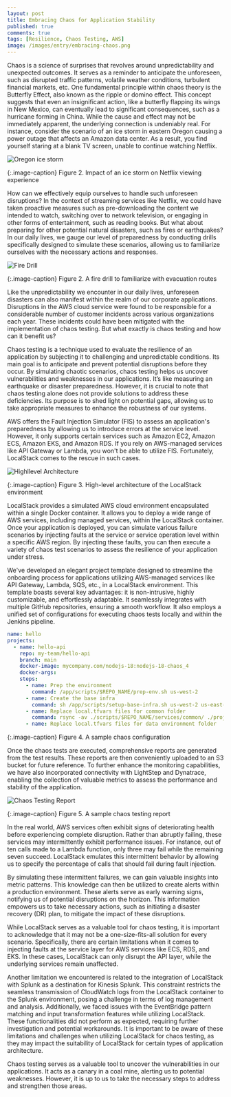 ```yaml
---
layout: post
title: Embracing Chaos for Application Stability
published: true
comments: true
tags: [Resilience, Chaos Testing, AWS]
image: /images/entry/embracing-chaos.png
---
```


Chaos is a science of surprises that revolves around unpredictability and unexpected outcomes. It serves as a reminder
to anticipate the unforeseen, such as disrupted traffic patterns, volatile weather conditions, turbulent financial
markets, etc. One fundamental principle within chaos theory is the Butterfly Effect, also known as the ripple or
domino effect. This concept suggests that even an insignificant action, like a butterfly flapping its wings in
New Mexico, can eventually lead to significant consequences, such as a hurricane forming in China.
While the cause and effect may not be immediately apparent, the underlying connection is undeniably real.
For instance, consider the scenario of an ice storm in eastern Oregon causing a power outage that affects
an Amazon data center. As a result, you find yourself staring at a blank TV screen, unable to
continue watching Netflix.

![Oregon ice storm](/images/chaos/oregon-icestorm.png?style=centerme)

{:.image-caption}
Figure 2. Impact of an ice storm on Netflix viewing experience

How can we effectively equip ourselves to handle such unforeseen disruptions? In the context of streaming services 
like Netflix, we could have taken proactive measures such as pre-downloading the content we intended to watch, 
switching over to network television, or engaging in other forms of entertainment, such as reading books. But what 
about preparing for other potential natural disasters, such as fires or earthquakes? In our daily lives, we 
gauge our level of preparedness by conducting drills specifically designed to simulate these scenarios, allowing 
us to familiarize ourselves with the necessary actions and responses. 

![Fire Drill](/images/chaos/fire-drill.png?style=centerme)

{:.image-caption}
Figure 2. A fire drill to familiarize with evacuation routes

Like the unpredictability we encounter in our daily lives, unforeseen disasters can also manifest within the 
realm of our corporate applications. Disruptions in the AWS cloud service were found to be responsible for a 
considerable number of customer incidents across various organizations each year. These incidents could have 
been mitigated with the implementation of chaos testing. But what exactly is chaos testing and how can it benefit us?

Chaos testing is a technique used to evaluate the resilience of an application by subjecting it to challenging and 
unpredictable conditions. Its main goal is to anticipate and prevent potential disruptions before they occur. 
By simulating chaotic scenarios, chaos testing helps us uncover vulnerabilities and weaknesses in our applications. 
It’s like measuring an earthquake or disaster preparedness. However, it is crucial to note that chaos testing alone 
does not provide solutions to address these deficiencies. Its purpose is to shed light on potential gaps, allowing 
us to take appropriate measures to enhance the robustness of our systems.

AWS offers the Fault Injection Simulator (FIS) to assess an application's preparedness by allowing us to 
introduce errors at the service level. However, it only supports certain services such as Amazon EC2, 
Amazon ECS, Amazon EKS, and Amazon RDS. If you rely on AWS-managed services like API Gateway or Lambda, 
you won't be able to utilize FIS. Fortunately, LocalStack comes to the rescue in such cases. 

![Highllevel Architecture](/images/chaos/localstack-highlevel-arch-small.png?style=centerme)

{:.image-caption}
Figure 3. High-level architecture of the LocalStack environment

LocalStack provides a simulated AWS cloud environment encapsulated within a single Docker container. It allows you 
to deploy a wide range of AWS services, including managed services, within the LocalStack container. Once your 
application is deployed, you can simulate various failure scenarios by injecting faults at the service or service 
operation level within a specific AWS region. By injecting these faults, you can then execute a variety of chaos 
test scenarios to assess the resilience of your application under stress.

We've developed an elegant project template designed to streamline the onboarding process for applications 
utilizing AWS-managed services like API Gateway, Lambda, SQS, etc., in a LocalStack environment. This template 
boasts several key advantages: it is non-intrusive, highly customizable, and effortlessly adaptable. It 
seamlessly integrates with multiple GitHub repositories, ensuring a smooth workflow. It also employs a unified 
set of configurations for executing chaos tests locally and within the Jenkins pipeline.

```yaml
name: hello
projects:
  - name: hello-api
    repo: my-team/hello-api
    branch: main
    docker-image: mycompany.com/nodejs-18:nodejs-18-chaos_4
    docker-args:
    steps:
      - name: Prep the environment
        command: /app/scripts/$REPO_NAME/prep-env.sh us-west-2
      - name: Create the base infra
        command: sh /app/scripts/setup-base-infra.sh us-west-2 us-east-1
      - name: Replace local.tfvars files for common folder
        command: rsync -av ./scripts/$REPO_NAME/services/common/ ./projects/$REPO_NAME/services/common/
      - name: Replace local.tfvars files for data environment folder

```   

{:.image-caption}
Figure 4. A sample chaos configuration

Once the chaos tests are executed, comprehensive reports are generated from the test results. These reports are then 
conveniently uploaded to an S3 bucket for future reference. To further enhance the monitoring capabilities, we have 
also incorporated connectivity with LightStep and Dynatrace, enabling the collection of valuable metrics to assess the 
performance and stability of the application.

![Chaos Testing Report](/images/chaos/report.jpg?style=centerme)

{:.image-caption}
Figure 5. A sample chaos testing report

In the real world, AWS services often exhibit signs of deteriorating health before experiencing complete disruption. 
Rather than abruptly failing, these services may intermittently exhibit performance issues. For instance, out of ten 
calls made to a Lambda function, only three may fail while the remaining seven succeed. LocalStack emulates this 
intermittent behavior by allowing us to specify the percentage of calls that should fail during fault injection.

By simulating these intermittent failures, we can gain valuable insights into metric patterns. This knowledge can 
then be utilized to create alerts within a production environment. These alerts serve as early warning signs, 
notifying us of potential disruptions on the horizon. This information empowers us to take necessary actions, 
such as initiating a disaster recovery (DR) plan, to mitigate the impact of these disruptions.

While LocalStack serves as a valuable tool for chaos testing, it is important to acknowledge that it may not be a 
one-size-fits-all solution for every scenario. Specifically, there are certain limitations when it comes to 
injecting faults at the service layer for AWS services like ECS, RDS, and EKS. In these cases, LocalStack can 
only disrupt the API layer, while the underlying services remain unaffected.

Another limitation we encountered is related to the integration of LocalStack with Splunk as a destination for 
Kinesis Splunk. This constraint restricts the seamless transmission of CloudWatch logs from the LocalStack container 
to the Splunk environment, posing a challenge in terms of log management and analysis. Additionally, we faced issues 
with the EventBridge pattern matching and input transformation features while utilizing LocalStack. These 
functionalities did not perform as expected, requiring further investigation and potential workarounds. It is 
important to be aware of these limitations and challenges when utilizing LocalStack for chaos testing, as they 
may impact the suitability of LocalStack for certain types of application architecture.

Chaos testing serves as a valuable tool to uncover the vulnerabilities in our applications. It acts as a canary in a 
coal mine, alerting us to potential weaknesses. However, it is up to us to take the necessary steps to address and 
strengthen those areas.
